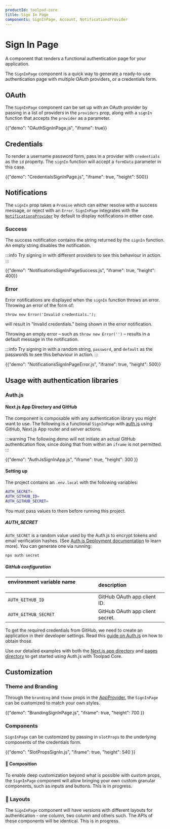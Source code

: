 ```yaml
---
productId: toolpad-core
title: Sign In Page
components: SignInPage, Account, NotificationsProvider
---
```


# Sign In Page

<p class="description">A component that renders a functional authentication page for your application.</p>

The `SignInPage` component is a quick way to generate a ready-to-use authentication page with multiple OAuth providers, or a credentials form.

## OAuth

The `SignInPage` component can be set up with an OAuth provider by passing in a list of providers in the `providers` prop, along with a `signIn` function that accepts the `provider` as a parameter.

{{"demo": "OAuthSignInPage.js", "iframe": true}}

## Credentials

To render a username password form, pass in a provider with `credentials` as the `id` property. The `signIn` function will accept a `formData` parameter in this case.

{{"demo": "CredentialsSignInPage.js", "iframe": true, "height": 500}}

## Notifications

The `signIn` prop takes a `Promise` which can either resolve with a success message, or reject with an `Error`. `SignInPage` integrates with the [`NotificationsProvider`](/toolpad/core/react-use-notifications/) by default to display notifications in either case.

### Success

The success notification contains the string returned by the `signIn` function. An empty string disables the notification.

:::info
Try signing in with different providers to see this behaviour in action.
:::

{{"demo": "NotificationsSignInPageSuccess.js", "iframe": true, "height": 400}}

### Error

Error notifications are displayed when the `signIn` function throws an error. Throwing an error of the form of:

```tsx
throw new Error('Invalid credentials.');
```

will result in "Invalid credentials." being shown in the error notification.

Throwing an empty error – such as `throw new Error('')` – results in a default message in the notification.

:::info
Try signing in with a random string, `password`, and `default` as the passwords to see this behaviour in action.
:::

{{"demo": "NotificationsSignInPageError.js", "iframe": true, "height": 500}}

## Usage with authentication libraries

### Auth.js

#### Next.js App Directory and GitHub

The component is composable with any authentication library you might want to use. The following is a functional `SignInPage` with [auth.js](https://authjs.dev/) using GitHub, Next.js App router and server actions.

:::warning
The following demo will not initiate an actual GitHub authentication flow, since doing that from within an `iframe` is not permitted.
:::

{{"demo": "AuthJsSignInApp.js", "iframe": true, "height": 300 }}

#### Setting up

The project contains an `.env.local` with the following variables:

```bash
AUTH_SECRET=
AUTH_GITHUB_ID=
AUTH_GITHUB_SECRET=
```

You must pass values to them before running this project.

##### AUTH_SECRET

`AUTH_SECRET` is a random value used by the Auth.js to encrypt tokens and email verification hashes. (See [Auth.js Deployment documentation](https://authjs.dev/getting-started/deployment) to learn more). You can generate one via running:

```bash
npx auth secret
```

##### GitHub configuration

| environment variable name &nbsp;&nbsp;&nbsp;&nbsp;&nbsp;&nbsp;&nbsp;&nbsp;&nbsp;&nbsp;&nbsp;&nbsp;&nbsp;&nbsp;&nbsp;&nbsp;&nbsp;&nbsp;&nbsp;&nbsp;&nbsp; | description                     |
| :------------------------------------------------------------------------------------------------------------------------------------------------------- | :------------------------------ |
| `AUTH_GITHUB_ID`                                                                                                                                         | GitHub OAuth app client ID.     |
| `AUTH_GITHUB_SECRET`                                                                                                                                     | GitHub OAuth app client secret. |

To get the required credentials from GitHub, we need to create an application in their developer settings. Read this [guide on Auth.js](https://authjs.dev/guides/configuring-github) on how to obtain those.

Use our detailed examples with both the [Next.js app directory](https://github.com/mui/mui-toolpad/tree/master/examples/core-auth-nextjs/) and [pages directory](https://github.com/mui/mui-toolpad/tree/master/examples/core-auth-nextjs-pages/) to get started using Auth.js with Toolpad Core.

## Customization

### Theme and Branding

Through the `branding` and `theme` props in the [AppProvider](https://mui.com/toolpad/core/react-app-provider/), the `SignInPage` can be customized to match your own styles.

{{"demo": "BrandingSignInPage.js", "iframe": true, "height": 700 }}

### Components

`SignInPage` can be customized by passing in `slotProps` to the underlying components of the credentials form.

{{"demo": "SlotPropsSignIn.js", "iframe": true, "height": 540 }}

#### 🚧 Composition

To enable deep customization beyond what is possible with custom props, the `SignInPage` component will allow bringing your own custom granular components, such as inputs and buttons. This is in progress.

### 🚧 Layouts

The `SignInPage` component will have versions with different layouts for authentication - one column, two column and others such. The APIs of these components will be identical. This is in progress.

